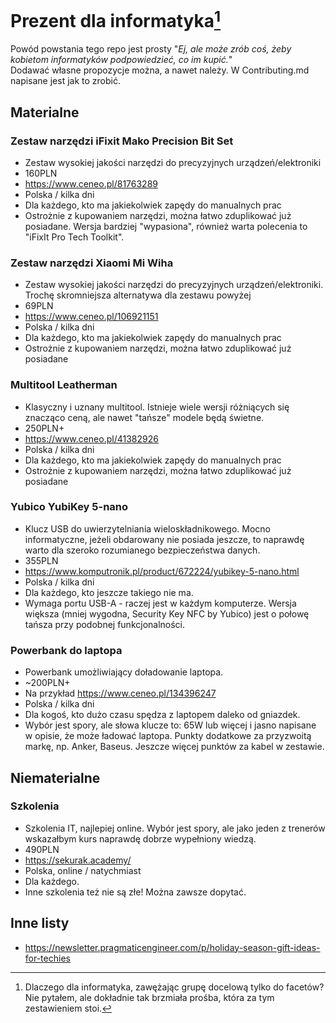 # Prezent dla informatyka[^1]

Powód powstania tego repo jest prosty "_Ej, ale może zrób coś, żeby kobietom informatyków podpowiedzieć, co im kupić._"  
Dodawać własne propozycje można, a nawet należy. W Contributing.md napisane jest jak to zrobić.

## Materialne

### Zestaw narzędzi iFixit Mako Precision Bit Set
- Zestaw wysokiej jakości narzędzi do precyzyjnych urządzeń/elektroniki
- 160PLN
- https://www.ceneo.pl/81763289
- Polska / kilka dni
- Dla każdego, kto ma jakiekolwiek zapędy do manualnych prac
- Ostrożnie z kupowaniem narzędzi, można łatwo zduplikować już posiadane. Wersja bardziej "wypasiona", również warta polecenia to "iFixIt Pro Tech Toolkit".

### Zestaw narzędzi Xiaomi Mi Wiha
- Zestaw wysokiej jakości narzędzi do precyzyjnych urządzeń/elektroniki. Trochę skromniejsza alternatywa dla zestawu powyżej
- 69PLN
- https://www.ceneo.pl/106921151
- Polska / kilka dni
- Dla każdego, kto ma jakiekolwiek zapędy do manualnych prac
- Ostrożnie z kupowaniem narzędzi, można łatwo zduplikować już posiadane

### Multitool Leatherman
- Klasyczny i uznany multitool. Istnieje wiele wersji różniących się znacząco ceną, ale nawet "tańsze" modele będą świetne.
- 250PLN+
- https://www.ceneo.pl/41382926
- Polska / kilka dni
- Dla każdego, kto ma jakiekolwiek zapędy do manualnych prac
- Ostrożnie z kupowaniem narzędzi, można łatwo zduplikować już posiadane

### Yubico YubiKey 5-nano
- Klucz USB do uwierzytelniania wieloskładnikowego. Mocno informatyczne, jeżeli obdarowany nie posiada jeszcze, to naprawdę warto dla szeroko rozumianego bezpieczeństwa danych.
- 355PLN
- https://www.komputronik.pl/product/672224/yubikey-5-nano.html
- Polska / kilka dni
- Dla każdego, kto jeszcze takiego nie ma.
- Wymaga portu USB-A - raczej jest w każdym komputerze. Wersja większa (mniej wygodna, Security Key NFC by Yubico) jest o połowę tańsza przy podobnej funkcjonalności.

### Powerbank do laptopa
- Powerbank umożliwiający doładowanie laptopa.
- ~200PLN+
- Na przykład https://www.ceneo.pl/134396247
- Polska / kilka dni
- Dla kogoś, kto dużo czasu spędza z laptopem daleko od gniazdek.
- Wybór jest spory, ale słowa klucze to: 65W lub więcej i jasno napisane w opisie, że może ładować laptopa. Punkty dodatkowe za przyzwoitą markę, np. Anker, Baseus. Jeszcze więcej punktów za kabel w zestawie.


## Niematerialne

### Szkolenia
- Szkolenia IT, najlepiej online. Wybór jest spory, ale jako jeden z trenerów wskazałbym kurs naprawdę dobrze wypełniony wiedzą.
- 490PLN
- https://sekurak.academy/
- Polska, online / natychmiast
- Dla każdego.
- Inne szkolenia też nie są złe! Można zawsze dopytać.

## Inne listy
- https://newsletter.pragmaticengineer.com/p/holiday-season-gift-ideas-for-techies


[^1]: Dlaczego dla informatyka, zawężając grupę docelową tylko do facetów? Nie pytałem, ale dokładnie tak brzmiała prośba, która za tym zestawieniem stoi.
